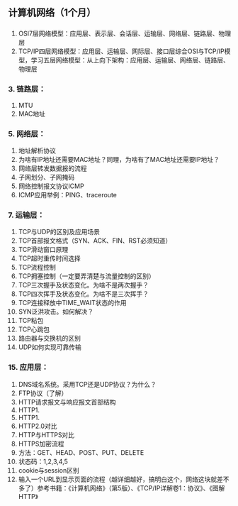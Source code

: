 ## 计算机网络（1个月）
### 
1. OSI7层网络模型：应用层、表示层、会话层、运输层、网络层、链路层、物理层
2. TCP/IP四层网络模型：应用层、运输层、网际层、接口层综合OSI与TCP/IP模型，学习五层网络模型：从上向下架构：应用层、运输层、网络层、链路层、物理层
### 3. 链路层：
1. MTU
2. MAC地址
### 5. 网络层：
1. 地址解析协议
2. 为啥有IP地址还需要MAC地址？同理，为啥有了MAC地址还需要IP地址？
3. 网络层转发数据报的流程
4. 子网划分、子网掩码
5. 网络控制报文协议ICMP
6. ICMP应用举例：PING、traceroute
### 7. 运输层：
1. TCP与UDP的区别及应用场景
2. TCP首部报文格式（SYN、ACK、FIN、RST必须知道）
3. TCP滑动窗口原理
4. TCP超时重传时间选择
5. TCP流程控制
6. TCP拥塞控制（一定要弄清楚与流量控制的区别）
7. TCP三次握手及状态变化。为啥不是两次握手？
8. TCP四次挥手及状态变化。为啥不是三次挥手？
9. TCP连接释放中TIME_WAIT状态的作用
10. SYN泛洪攻击。如何解决？
11. TCP粘包
12. TCP心跳包
13. 路由器与交换机的区别
14. UDP如何实现可靠传输
### 15. 应用层：
1. DNS域名系统。采用TCP还是UDP协议？为什么？
2. FTP协议（了解）
3. HTTP请求报文与响应报文首部结构
4. HTTP1.
5. HTTP1.
6. HTTP2.0对比
7. HTTP与HTTPS对比
8. HTTPS加密流程
9. 方法：GET、HEAD、POST、PUT、DELETE
10. 状态码：1,2,3,4,5
11. cookie与session区别
12. 输入一个URL到显示页面的流程（越详细越好，搞明白这个，网络这块就差不多了）参考书籍：《计算机网络》（第5版）、《TCP/IP详解卷1：协议》、《图解HTTP》